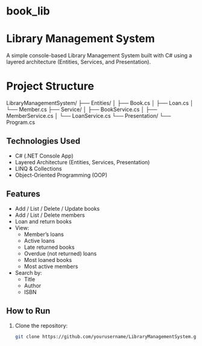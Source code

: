 # book_lib 
#  Library Management System

A simple console-based Library Management System built with C# using a layered architecture (Entities, Services, and Presentation).
 # Project Structure

LibraryManagementSystem/
├── Entities/
│ ├── Book.cs
│ ├── Loan.cs
│ └── Member.cs
├── Service/
│ ├── BookService.cs
│ ├── MemberService.cs
│ └── LoanService.cs
└── Presentation/
└── Program.cs

## Technologies Used

- C# (.NET Console App)
- Layered Architecture (Entities, Services, Presentation)
- LINQ & Collections
- Object-Oriented Programming (OOP)

##  Features

- Add / List / Delete / Update books
- Add / List / Delete members
- Loan and return books
- View:
  - Member’s loans
  - Active loans
  - Late returned books
  - Overdue (not returned) loans
  - Most loaned books
  - Most active members
- Search by:
  - Title
  - Author
  - ISBN

##  How to Run

1. Clone the repository:
   ```bash
   git clone https://github.com/yourusername/LibraryManagementSystem.git



